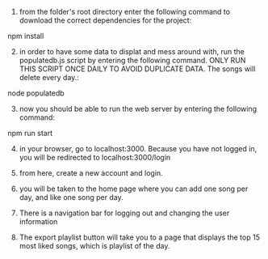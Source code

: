 1. from the folder's root directory enter the following command to download the correct dependencies for the project:

  npm install

2. in order to have some data to displat and mess around with, run the populatedb.js script by entering the following command. ONLY RUN THIS SCRIPT ONCE DAILY TO AVOID DUPLICATE DATA. The songs will delete every day.:

  node populatedb

3. now you should be able to run the web server by entering the following command:

  npm run start

4. in your browser, go to localhost:3000. Because you have not logged in, you will be redirected to localhost:3000/login

5. from here, create a new account and login.

6. you will be taken to the home page where you can add one song per day, and like one song per day. 

7. There is a navigation bar for logging out and changing the user information
8. The export playlist button will take you to a page that displays the top 15 most liked songs, which is playlist of the day.
